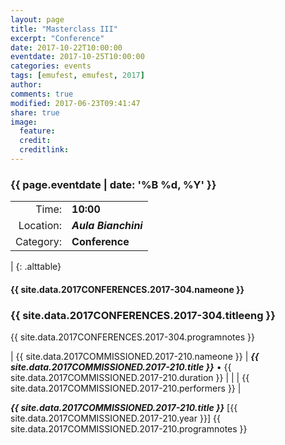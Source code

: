 ```yaml
---
layout: page
title: "Masterclass III"
excerpt: "Conference"
date: 2017-10-22T10:00:00
eventdate: 2017-10-25T10:00:00
categories: events
tags: [emufest, emufest, 2017]
author:
comments: true
modified: 2017-06-23T09:41:47
share: true
image:
  feature:
  credit:
  creditlink:
---
```


### {{ page.eventdate | date: '%B %d, %Y' }}

|  |  |
|------------:|:------------|
| Time: | **10:00** |
| Location: | ***Aula Bianchini*** |
| Category: | **Conference** |
|
{: .alttable}

#### {{ site.data.2017CONFERENCES.2017-304.nameone }}

### {{ site.data.2017CONFERENCES.2017-304.titleeng }}

{{ site.data.2017CONFERENCES.2017-304.programnotes }}



| {{ site.data.2017COMMISSIONED.2017-210.nameone }} | ***{{ site.data.2017COMMISSIONED.2017-210.title }}*** • {{ site.data.2017COMMISSIONED.2017-210.duration }} |
|  | {{ site.data.2017COMMISSIONED.2017-210.performers }} |

***{{ site.data.2017COMMISSIONED.2017-210.title }}*** [{{ site.data.2017COMMISSIONED.2017-210.year }}] {{ site.data.2017COMMISSIONED.2017-210.programnotes }}

